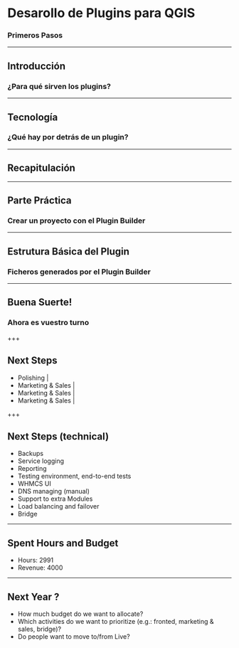# Desarollo de Plugins para QGIS
### Primeros Pasos
---

## Introducción
###  ¿Para qué sirven los plugins?

---

## Tecnología
###  ¿Qué hay por detrás de un plugin?

---

## Recapitulación

---

## Parte Práctica
###  Crear un proyecto con el Plugin Builder

---

## Estrutura Básica del Plugin
###  Ficheros generados por el Plugin Builder

---

## Buena Suerte!
###  Ahora es vuestro turno



+++
## Next Steps
- Polishing |
- Marketing & Sales |
- Marketing & Sales |
- Marketing & Sales |

+++
## Next Steps (technical)
- <i class="fa fa-spinner fa-pulse  fa-fw"></i> Backups
- <i class="fa fa-spinner fa-pulse  fa-fw"></i> Service logging
- <i class="fa fa-spinner fa-pulse  fa-fw"></i> Reporting
- <i class="fa fa-spinner fa-pulse  fa-fw"></i> Testing environment, end-to-end tests
- WHMCS UI
- DNS managing (manual)
- Support to extra Modules
- Load balancing and failover
- Bridge

---
## Spent Hours and Budget
- Hours: 2991
- Revenue: 4000

---
## Next Year ?
- How much budget do we want to allocate?
- Which activities do we want to prioritize (e.g.: fronted, marketing & sales, bridge)?
- Do people want to move to/from Live?
